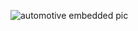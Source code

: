 ![automotive embedded pic](https://www.google.com/url?sa=i&url=http%3A%2F%2Fautomeet.blogspot.com%2F2016%2F02%2Fbackground-of-automotive-embedded.html&psig=AOvVaw2PxQMyuACZmzJRPlPRcr0e&ust=1713362289844000&source=images&cd=vfe&opi=89978449&ved=0CBIQjRxqFwoTCPiyiYzyxoUDFQAAAAAdAAAAABAJ)
